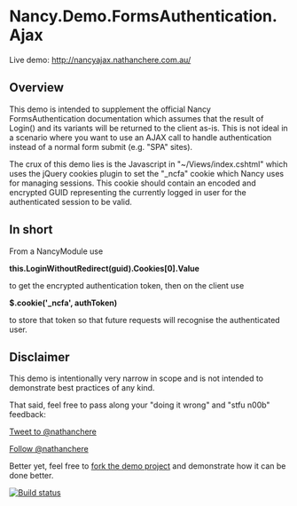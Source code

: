 Nancy.Demo.FormsAuthentication.Ajax
===================================

Live demo: http://nancyajax.nathanchere.com.au/


Overview
-----

This demo is intended to supplement the official Nancy FormsAuthentication documentation which assumes that the result of Login() and its variants will be returned to the client as-is. This is not ideal in a scenario where you want to use an AJAX call to handle authentication instead of a normal form submit (e.g. "SPA" sites).

The crux of this demo lies is the Javascript in "~/Views/index.cshtml" which uses the jQuery
cookies plugin to set the "_ncfa" cookie which Nancy uses for managing sessions. This cookie should contain an encoded and encrypted GUID representing the currently logged in user for the authenticated session to be valid.

**In short**
-----------

From a NancyModule use

**this.LoginWithoutRedirect(guid).Cookies[0].Value**

to get the encrypted authentication token, then on the client use

**$.cookie('_ncfa', authToken)**

to store that token so that future requests will recognise the authenticated user.

Disclaimer
----------
This demo is intentionally very narrow in scope and is not intended to demonstrate best practices of any kind.

That said, feel free to pass along your "doing it wrong" and "stfu n00b" feedback:

[Tweet to @nathanchere](https://twitter.com/intent/tweet?screen_name=nathanchere&text=Your%20code%20sucks)

[Follow @nathanchere](https://twitter.com/nathanchere)            

Better yet, feel free to [fork the demo project](https://github.com/nathanchere/Nancy.Demo.FormsAuthentication.Ajax/fork)
and demonstrate how it can be done better.

[![Build status](https://ci.appveyor.com/api/projects/status?id=6shtlnnwqnnivl0p)](https://ci.appveyor.com/project/nancy-demo-formsauthentication-ajax)